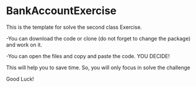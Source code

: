 # BankAccountExercise

This is the template for solve the second class Exercise.

-You can download the code or clone (do not forget to change the package) and work on it.

-You can open the files and copy and paste the code. YOU DECIDE!

This will help you to save time. So, you will only focus in solve the challenge

Good Luck!
